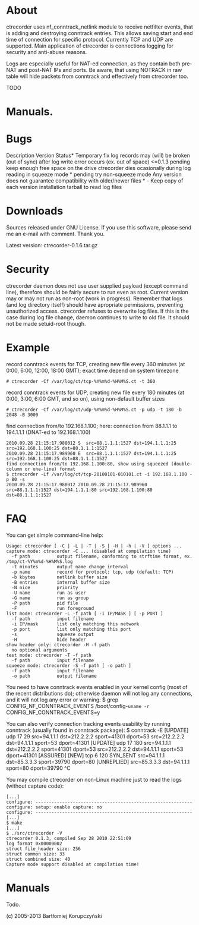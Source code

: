 # About

ctrecorder uses nf_conntrack_netlink module to receive netfilter events, that is adding and destroying conntrack entries.
This allows saving start and end time of connection for specific protocol. Currently TCP and UDP are supported.
Main application of ctrecorder is connections logging for security and anti-abuse reasons.

Logs are especially useful for NAT-ed connection, as they contain both pre-NAT and post-NAT IPs and ports.
Be aware, that using NOTRACK in raw table will hide packets from conntrack and effectively from ctrecorder too.

TODO

# Manuals.


# Bugs

Description	Version	Status*	Temporary fix
log records may (will) be broken (out of sync) after log write error occurs (ex. out of space)	<=0.1.3	pending	keep enough free space on the drive
ctrecorder dies ocasionally during log reading in squeeze mode	*	pending	try non-squeeze mode
Any version does not guarantee compatibility with older/newer files	*	-	Keep copy of each version installation tarball to read log files


# Downloads

Sources released under GNU License.
If you use this software, please send me an e-mail with comment. Thank you.

Latest version:
ctrecorder-0.1.6.tar.gz

# Security

ctrecorder daemon does not use user supplied payload (except command line), therefore should be fairly secure to run even as root. Current version may or may not run as non-root (work in progress).
Remember that logs (and log directory itself) should have apropriate permissions, preventing unauthorized access.
ctrecorder refuses to overwrite log files. If this is the case during log file change, daemon continues to write to old file. It should not be made setuid-root though.


# Example

record conntrack events for TCP, creating new file every 360 minutes (at 0:00, 6:00, 12:00, 18:00 GMT); exact time depend on system timezone
```# mkdir -m 0700 /var/log/ct/
# ctrecorder -Cf /var/log/ct/tcp-%Y%m%d-%H%M%S.ct -t 360
```
record conntrack events for UDP, creating new file every 180 minutes (at 0:00, 3:00, 6:00 GMT, and so on), using non-default buffer sizes
```# mkdir -m 0700 /var/log/ct/
# ctrecorder -Cf /var/log/ct/udp-%Y%m%d-%H%M%S.ct -p udp -t 180 -b 2048 -B 3000
```
find connection from/to 192.168.1.100; here: connection from 88.1.1.1 to 194.1.1.1 (DNAT-ed to 192.168.1.100)
```$ ctrecorder -Lf /var/log/ct/tcp-20100101-010101.ct -i 192.168.1.100
2010.09.28 21:15:17.988012 S  src=88.1.1.1:1527 dst=194.1.1.1:25 src=192.168.1.100:25 dst=88.1.1.1:1527
2010.09.28 21:15:17.989960 E  src=88.1.1.1:1527 dst=194.1.1.1:25 src=192.168.1.100:25 dst=88.1.1.1:1527
find connection from/to 192.168.1.100:80, show using squeezed (double-column or one-line) format
$ ctrecorder -Lf /var/log/ct/tcp-20100101-010101.ct -i 192.168.1.100 -p 80 -s
2010.09.28 21:15:17.988012 2010.09.28 21:15:17.989960 src=88.1.1.1:1527 dst=194.1.1.1:80 src=192.168.1.100:80 dst=88.1.1.1:1527
```

# FAQ

You can get simple command-line help:
```$ ctrecorder -h
Usage: ctrecorder [ -C | -L | -T | -S | -H | -h | -V ] options ...
capture mode: ctrecorder -C ... (disabled at compilation time)
  -f path          output filename, conforming to strftime format, ex. /tmp/ct-%Y%m%d-%H%M%S.log
  -t minutes       output name change interval
  -p name          record for protocol: tcp, udp (default: TCP)
  -b kbytes        netlink buffer size
  -B entries       internal buffer size
  -N nice          priority
  -U name          run as user
  -G name          run as group
  -P path          pid file
  -F               run foreground
list mode: ctrecorder -L -f path [ -i IP/MASK ] [ -p PORT ]
  -f path          input filename
  -i IP/mask       list only matching this network
  -p port          list only matching this port
  -s               squeeze output
  -H               hide header
show header only: ctrecorder -H -f path
  no optional arguments
test mode: ctrecorder -T -f path
  -f path          input filename
squeeze mode: ctrecorder -S -f path [ -o path ]
  -f path          input filename
  -o path          output filename
```
You need to have conntrack events enabled in your kernel config (most of the recent distributions do); otherwise daemon will not log any connections, and it will not log any error or warning:
 $ grep CONFIG_NF_CONNTRACK_EVENTS /boot/config-`uname -r`
CONFIG_NF_CONNTRACK_EVENTS=y

You can also verify connection tracking events usability by running conntrack (usually found in conntrack package):
 $ conntrack -E
 [UPDATE] udp      17 29 src=94.1.1.1 dst=212.2.2.2 sport=41301 dport=53 src=212.2.2.2 dst=94.1.1.1 sport=53 dport=41301
 [UPDATE] udp      17 180 src=94.1.1.1 dst=212.2.2.2 sport=41301 dport=53 src=212.2.2.2 dst=94.1.1.1 sport=53 dport=41301 [ASSURED]
    [NEW] tcp      6 120 SYN_SENT src=94.1.1.1 dst=85.3.3.3 sport=39790 dport=80 [UNREPLIED] src=85.3.3.3 dst=94.1.1.1 sport=80 dport=39790
^C

You may compile ctrecorder on non-Linux machine just to read the logs (without capture code):
```$ ./configure --disable-capture
[...]
configure: -----------------------------------------------------------
configure: setup: enable capture: no
configure: -----------------------------------------------------------
[...]
$ make
[...]
$ ./src/ctrecorder -V
ctrecorder 0.1.3, compiled Sep 28 2010 22:51:09
log format 0x00000002
struct file_header size: 256
struct common size: 33
struct combined size: 40
Capture mode support disabled at compilation time!
```
# Manuals

Todo.


(c) 2005-2013 Bartłomiej Korupczyński
